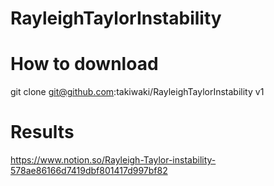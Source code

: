 # RayleighTaylorInstability

# How to download

git clone  git@github.com:takiwaki/RayleighTaylorInstability v1

# Results

https://www.notion.so/Rayleigh-Taylor-instability-578ae86166d7419dbf801417d997bf82
